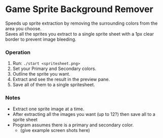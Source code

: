 # Game Sprite Background Remover
Speeds up sprite extraction by removing the surrounding colors from the area you choose.  
Saves all the sprites you extract to a single sprite sheet with a 1px clear border to prevent image bleeding.

### Operation
1. Run: `./start <spritesheet.png>`
2. Set your Primary and Secondary colors.
3. Outline the sprite you want.
4. Extract and see the result in the preview pane.
5. Save all of them to a single spritesheet.

### Notes
* Extract one sprite image at a time.
* After extracting all the images you want (up to 12?) then save all to a sprite sheet
* Program assumes there is a primary and secondary color.
    * (give example screen shots here)


